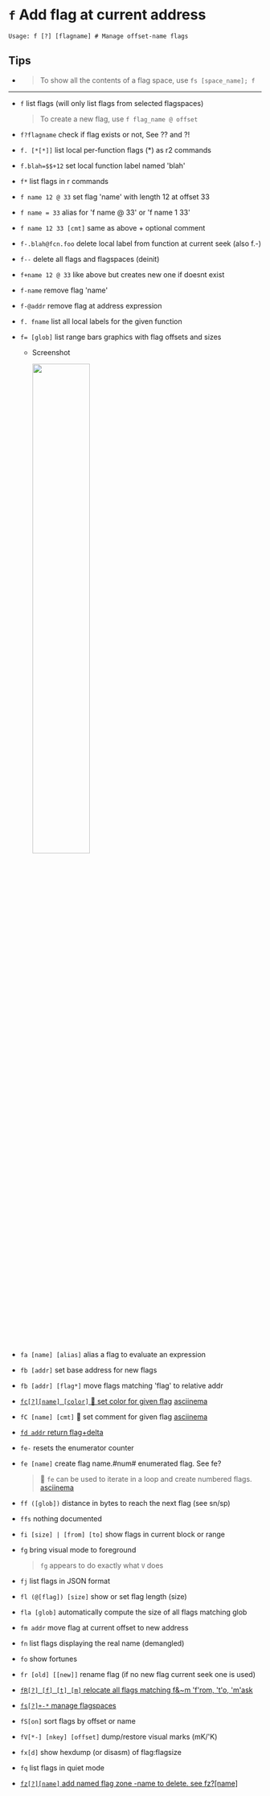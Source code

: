<!-- TITLE: f -->

#  `f` Add flag at current address


```text
Usage: f [?] [flagname] # Manage offset-name flags
```


## Tips
  - > To show all the contents of a flag space, use `fs [space_name]; f`
---
- `f` list flags (will only list flags from selected flagspaces)
	> To create a new flag, use `f flag_name @ offset`
- `f?flagname` check if flag exists or not, See ?? and ?!
- `f. [*[*]]` list local per-function flags (*) as r2 commands
- `f.blah=$$+12` set local function label named 'blah'
- `f*` list flags in r commands
- `f name 12 @ 33` set flag 'name' with length 12 at offset 33
- `f name = 33` alias for 'f name @ 33' or 'f name 1 33'
- `f name 12 33 [cmt]` same as above + optional comment
- `f-.blah@fcn.foo` delete local label from function at current seek (also f.-)
- `f--` delete all flags and flagspaces (deinit)
- `f+name 12 @ 33` like above but creates new one if doesnt exist
- `f-name` remove flag 'name'
- `f-@addr` remove flag at address expression
- `f. fname` list all local labels for the given function
- `f= [glob]` list range bars graphics with flag offsets and sizes
  - Screenshot

    <img src="/uploads/small-f/f-equals.png" width="50%">

- `fa [name] [alias]` alias a flag to evaluate an expression
- `fb [addr]` set base address for new flags
- `fb [addr] [flag*]` move flags matching 'flag' to relative addr

- [ `fc[?][name] [color]` 🚀 set color for given flag](/options/f/fc) [asciinema](https://asciinema.org/a/RQeQkWUPYpKCONJQtLAOuvUAI)

- `fC [name] [cmt]` 🚀 set comment for given flag [asciinema](https://asciinema.org/a/RQeQkWUPYpKCONJQtLAOuvUAI)

- [ `fd addr` return flag+delta](/options/f/fd)

- `fe-` resets the enumerator counter
- `fe [name]` create flag name.#num# enumerated flag. See fe?
	> 🚀 `fe` can be used to iterate in a loop and create numbered flags. [asciinema](https://asciinema.org/a/CcRKt9q90c12nSooYxWdHhtyg)
- `ff ([glob])` distance in bytes to reach the next flag (see sn/sp)
- `ffs` nothing documented
- `fi [size] | [from] [to]` show flags in current block or range
- `fg` bring visual mode to foreground
	> `fg` appears to do exactly what `V` does
- `fj` list flags in JSON format
- `fl (@[flag]) [size]` show or set flag length (size)
- `fla [glob]` automatically compute the size of all flags matching glob
- `fm addr` move flag at current offset to new address
- `fn` list flags displaying the real name (demangled)
- `fo` show fortunes
- `fr [old] [[new]]` rename flag (if no new flag current seek one is used)

- [ `fR[?] [f] [t] [m]` relocate all flags matching f&~m 'f'rom, 't'o, 'm'ask](/options/f/fcapr)

- [ `fs[?]+-*` manage flagspaces](/options/f/fs)

- `fS[on]` sort flags by offset or name
- `fV[*-] [nkey] [offset]` dump/restore visual marks (mK/'K)
- `fx[d]` show hexdump (or disasm) of flag:flagsize
- `fq` list flags in quiet mode

- [ `fz[?][name]` add named flag zone -name to delete. see fz?[name]](/options/f/fz)

<p hidden>f+ f- f= fC fe fe- fg fj fl fla fm fn fo fr fR fs fS fV fx fq fz ff ffs</p>